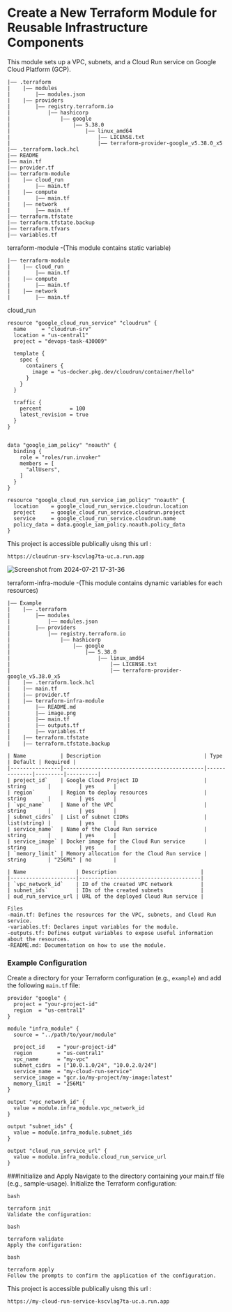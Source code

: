 # Create a New Terraform Module for Reusable Infrastructure Components

This module sets up a VPC, subnets, and a Cloud Run service on Google Cloud Platform (GCP).

```
|—— .terraform
|    |—— modules
|        |—— modules.json
|    |—— providers
|        |—— registry.terraform.io
|            |—— hashicorp
|                |—— google
|                    |—— 5.38.0
|                        |—— linux_amd64
|                            |—— LICENSE.txt
|                            |—— terraform-provider-google_v5.38.0_x5
|—— .terraform.lock.hcl
|—— README
|—— main.tf
|—— provider.tf
|—— terraform-module
|    |—— cloud_run
|        |—— main.tf
|    |—— compute
|        |—— main.tf
|    |—— network
|        |—— main.tf
|—— terraform.tfstate
|—— terraform.tfstate.backup
|—— terraform.tfvars
|—— variables.tf
```

terraform-module -(This module contains static variable) 
```
|—— terraform-module
|    |—— cloud_run
|        |—— main.tf
|    |—— compute
|        |—— main.tf
|    |—— network
|        |—— main.tf
```
cloud_run
```
resource "google_cloud_run_service" "cloudrun" {
  name     = "cloudrun-srv"
  location = "us-central1"
  project = "devops-task-430009"

  template {
    spec {
      containers {
        image = "us-docker.pkg.dev/cloudrun/container/hello"
      }
    }
  }

  traffic {
    percent         = 100
    latest_revision = true
  }
}


data "google_iam_policy" "noauth" {
  binding {
    role = "roles/run.invoker"
    members = [
      "allUsers",
    ]
  }
}

resource "google_cloud_run_service_iam_policy" "noauth" {
  location    = google_cloud_run_service.cloudrun.location
  project     = google_cloud_run_service.cloudrun.project
  service     = google_cloud_run_service.cloudrun.name
  policy_data = data.google_iam_policy.noauth.policy_data
}
```

This project is accessible publically uisng this url :
```
https://cloudrun-srv-kscvlag7ta-uc.a.run.app
```
![Screenshot from 2024-07-21 17-31-36](https://github.com/user-attachments/assets/5c0c22d5-60dd-433d-b78c-bf1dd1b2bd3a)


terraform-infra-module -(This module contains dynamic variables for each resources)

```
|—— Example
|    |—— .terraform
|        |—— modules
|            |—— modules.json
|        |—— providers
|            |—— registry.terraform.io
|                |—— hashicorp
|                    |—— google
|                        |—— 5.38.0
|                            |—— linux_amd64
|                                |—— LICENSE.txt
|                                |—— terraform-provider-google_v5.38.0_x5
|    |—— .terraform.lock.hcl
|    |—— main.tf
|    |—— provider.tf
|    |—— terraform-infra-module
|        |—— README.md
|        |—— image.png
|        |—— main.tf
|        |—— outputs.tf
|        |—— variables.tf
|    |—— terraform.tfstate
|    |—— terraform.tfstate.backup
```

```
| Name           | Description                                 | Type         | Default | Required |
|----------------|---------------------------------------------|--------------|---------|----------|
| project_id`    | Google Cloud Project ID                     | string       |         | yes      |
| region`        | Region to deploy resources                  | string       |         | yes      |
| `vpc_name`     | Name of the VPC                             | string       |         | yes      |
| subnet_cidrs`  | List of subnet CIDRs                        | list(string) |         | yes      |
| service_name`  | Name of the Cloud Run service               | string       |         | yes      |
| service_image` | Docker image for the Cloud Run service      | string       |         | yes      |
| `memory_limit` | Memory allocation for the Cloud Run service | string       | "256Mi" | no       |

| Name                | Description                           |
|---------------------|---------------------------------------|
| `vpc_network_id`    | ID of the created VPC network         |
| subnet_ids`         | IDs of the created subnets            |
| oud_run_service_url | URL of the deployed Cloud Run service |

```
```
Files
-main.tf: Defines the resources for the VPC, subnets, and Cloud Run service.
-variables.tf: Declares input variables for the module.
-outputs.tf: Defines output variables to expose useful information about the resources.
-README.md: Documentation on how to use the module.
```
### Example Configuration

Create a directory for your Terraform configuration (e.g., `example`) and add the following `main.tf` file:

```hcl
provider "google" {
  project = "your-project-id"
  region  = "us-central1"
}

module "infra_module" {
  source = "../path/to/your/module"

  project_id    = "your-project-id"
  region        = "us-central1"
  vpc_name      = "my-vpc"
  subnet_cidrs  = ["10.0.1.0/24", "10.0.2.0/24"]
  service_name  = "my-cloud-run-service"
  service_image = "gcr.io/my-project/my-image:latest"
  memory_limit  = "256Mi"
}

output "vpc_network_id" {
  value = module.infra_module.vpc_network_id
}

output "subnet_ids" {
  value = module.infra_module.subnet_ids
}

output "cloud_run_service_url" {
  value = module.infra_module.cloud_run_service_url
}

```

###Initialize and Apply
Navigate to the directory containing your main.tf file (e.g., sample-usage).
Initialize the Terraform configuration:
```
bash

terraform init
Validate the configuration:
```
```
bash

terraform validate
Apply the configuration:
```
```
bash

terraform apply
Follow the prompts to confirm the application of the configuration.
```
This project is accessible publically uisng this url :
```
https://my-cloud-run-service-kscvlag7ta-uc.a.run.app
```
